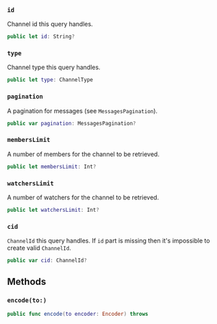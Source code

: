 
### `id`

Channel id this query handles.

``` swift
public let id: String?
```

### `type`

Channel type this query handles.

``` swift
public let type: ChannelType
```

### `pagination`

A pagination for messages (see `MessagesPagination`).

``` swift
public var pagination: MessagesPagination?
```

### `membersLimit`

A number of members for the channel to be retrieved.

``` swift
public let membersLimit: Int?
```

### `watchersLimit`

A number of watchers for the channel to be retrieved.

``` swift
public let watchersLimit: Int?
```

### `cid`

`ChannelId` this query handles.
If `id` part is missing then it's impossible to create valid `ChannelId`.

``` swift
public var cid: ChannelId? 
```

## Methods

### `encode(to:)`

``` swift
public func encode(to encoder: Encoder) throws 
